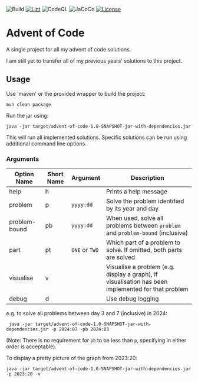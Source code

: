 ![Build](https://github.com/RevsRev/advent-of-code/actions/workflows/maven.yml/badge.svg)
[![Lint](https://github.com/RevsRev/advent-of-code/actions/workflows/super-linter.yml/badge.svg)](https://github.com/marketplace/actions/super-linter)
![CodeQL](https://github.com/RevsRev/advent-of-code/actions/workflows/codeql.yml/badge.svg)
![JaCoCo](https://github.com/RevsRev/advent-of-code/actions/workflows/jacoco-badge.yml/badge.svg)
[![License](https://img.shields.io/badge/License-Apache_2.0-blue.svg)](https://opensource.org/licenses/Apache-2.0)

# Advent of Code

A single project for all my advent of code solutions.

I am still yet to transfer all of my previous years' solutions to this project.

## Usage

Use 'maven' or the provided wrapper to build the project:
```shell
mvn clean package
```
Run the jar using:
```shell
java -jar target/advent-of-code-1.0-SNAPSHOT-jar-with-dependencies.jar
```

This will run all implemented solutions. Specific solutions can be run using additional command line options.

### Arguments

| Option Name   | Short Name | Argument       | Description                                                                                        |
|---------------|------------|----------------|----------------------------------------------------------------------------------------------------|
| help          | h          |                | Prints a help message                                                                              |
| problem       | p          | `yyyy:dd`      | Solve the problem identified by its year and day                                                   |
| problem-bound | pb         | `yyyy:dd`      | When used, solve all problems between `problem` and `problem-bound` (inclusive)                    |
| part          | pt         | `ONE` or `TWO` | Which part of a problem to solve. If omitted, both parts are solved                                |
| visualise     | v          |                | Visualise a problem (e.g. display a graph), if visualisation has been implemented for that problem |
| debug         | d          |                | Use debug logging                                                                                  |

e.g. to solve all problems between day 3 and 7 (inclusive) in 2024:
```shell
 java -jar target/advent-of-code-1.0-SNAPSHOT-jar-with-dependencies.jar -p 2024:07 -pb 2024:03
```
(Note: There is no requirement for `pb` to be less than `p`, specifying in either order is acceptable).

To display a pretty picture of the graph from 2023:20:
```shell
java -jar target/advent-of-code-1.0-SNAPSHOT-jar-with-dependencies.jar -p 2023:20 -v
```